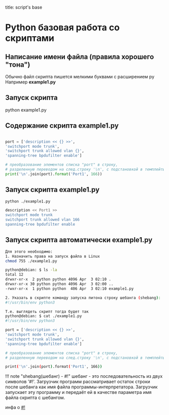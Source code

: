 title: script's base

# Python базовая работа со скриптами

## Написание имени файла (правила хорошего "тона")
Обычно файл скрипта пишется мелкими буквами с расширением py
Например **example1.py**

## Запуск скрипта
python example1.py

## Содержание скрипта example1.py

```py

port = ['description << {} >>',
'switchport mode trunk',
'switchport trunk allowed vlan {}',
'spanning-tree bpdufilter enable']

# преобразование элементов списка "port" в строку,
# разделенную переводом на след.строку '\n', с подстановкой в темплейты значений
print('\n'.join(port).format('Port1', 166))

```

## Запуск скрипта example1.py
```bash
python ./example1.py

description << Port1 >>
switchport mode trunk
switchport trunk allowed vlan 166
spanning-tree bpdufilter enable

```

## Запуск скрипта автоматически example1.py
```bash
Для этого необходимо:
1. Назначить права на запуск файла в Linux
chmod 755 ./example1.py

python@debian: $ ls -la
total 12
drwxr-xr-x  2 python python 4096 Apr  3 02:10 .
drwxr-xr-x 30 python python 4096 Apr  3 02:00 ..
-rwxr-xr-x  1 python python  406 Apr  3 02:10 example1.py

2. Указать в скрипте команду запуска питона строку шебанга (shebang):
#!/usr/bin/env python3

Т.е. выглядеть скрипт тогда будет так
python@debian: $ cat ./example1.py
#!/usr/bin/env python3

port = ['description << {} >>',
'switchport mode trunk',
'switchport trunk allowed vlan {}',
'spanning-tree bpdufilter enable']

# преобразование элементов списка "port" в строку,
# разделенную переводом на след.строку '\n', с подстановкой в темплейты значений

print('\n'.join(port).format('Port1', 166))
```

!!! note "shebang(шебанг) - #!"
	шебанг - это последовательность из двух символов '#!'. Загрузчик программ рассматривает остаток строки после шебанга как имя файла программы-интерпретатора. Загрузчик запускает эту программу и передаёт ей в качестве параметра имя файла скрипта с шебангом.

инфа о [#!](https://ru.wikipedia.org/wiki/%D0%A8%D0%B5%D0%B1%D0%B0%D0%BD%D0%B3_(Unix))